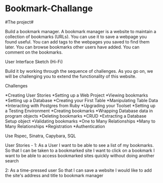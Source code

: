 # Bookmark-Challange

#The project#

Build a bookmark manager. A bookmark manager is a website to maintain a collection of bookmarks (URLs). You can use it to save a webpage you found useful. You can add tags to the webpages you saved to find them later. You can browse bookmarks other users have added. You can comment on the bookmarks.

User Interface Sketch (Hi-Fi)

Build it by working through the sequence of challenges. As you go on, we will be challenging you to extend the functionality of this website.

Challenges

*Creating User Stories
*Setting up a Web Project
*Viewing bookmarks
*Setting up a Database
*Creating your First Table
*Manipulating Table Data
*Interacting with Postgres from Ruby
*Upgrading your Toolset
*Setting up a Testing Environment
*Creating bookmarks
*Wrapping Database data in program objects
*Deleting bookmarks
*CRUD
*Extracting a Database Setup object
*Validating bookmarks
*One to Many Relationships
*Many to Many Relationships
*Registration
*Authentication

Use Rspec, Sinatra, Capybara, SQL

User Stories -
1: As a User I want to be able to see a list of my bookmarks.
So that I can be taken to a bookmarked site I want to click on a bookmark
I want to be able to access bookmarked sites quickly without doing another search  

2: As a time-pressed user
So that I can save a website
I would like to add the site's address and title to bookmark manager

